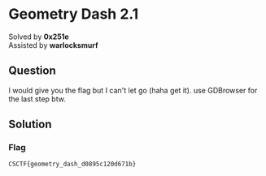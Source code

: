 # Geometry Dash 2.1

Solved by **0x251e**\
Assisted by **warlocksmurf**

## Question
I would give you the flag but I can't let go (haha get it). use GDBrowser for the last step btw.

## Solution



### Flag
`CSCTF{geometry_dash_d0895c120d671b}`
